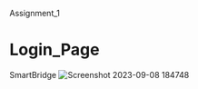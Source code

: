 Assignment_1
# Login_Page
SmartBridge
![Screenshot 2023-09-08 184748](https://github.com/akp660/Login_Page/assets/72183243/1ea12bf2-cb17-419f-9aca-490bed6065cc)
